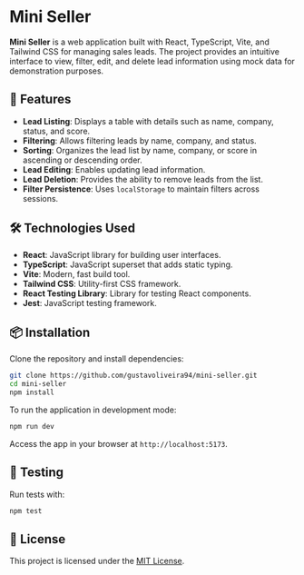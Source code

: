 # Mini Seller

**Mini Seller** is a web application built with React, TypeScript, Vite, and Tailwind CSS for managing sales leads. The project provides an intuitive interface to view, filter, edit, and delete lead information using mock data for demonstration purposes.

## 🚀 Features

- **Lead Listing**: Displays a table with details such as name, company, status, and score.
- **Filtering**: Allows filtering leads by name, company, and status.
- **Sorting**: Organizes the lead list by name, company, or score in ascending or descending order.
- **Lead Editing**: Enables updating lead information.
- **Lead Deletion**: Provides the ability to remove leads from the list.
- **Filter Persistence**: Uses `localStorage` to maintain filters across sessions.

## 🛠 Technologies Used

- **React**: JavaScript library for building user interfaces.
- **TypeScript**: JavaScript superset that adds static typing.
- **Vite**: Modern, fast build tool.
- **Tailwind CSS**: Utility-first CSS framework.
- **React Testing Library**: Library for testing React components.
- **Jest**: JavaScript testing framework.

## 📦 Installation

Clone the repository and install dependencies:

```bash
git clone https://github.com/gustavoliveira94/mini-seller.git
cd mini-seller
npm install
```

To run the application in development mode:

```bash
npm run dev
```

Access the app in your browser at `http://localhost:5173`.

## 🧪 Testing

Run tests with:

```bash
npm test
```

## 📄 License

This project is licensed under the [MIT License](LICENSE).

